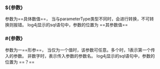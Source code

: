 ### ${参数}
参数为==具体数值==， 
当与parameterType类型不同时，会进行转换，不可转换则报错。
log4j显示的sql语句中，参数的位置为 ==其参数值==

### #{参数}
参数为一==形参==，
当仅为一个值时，该参数可任意。多个时，1表示第一个传入的参数。
非数字时，表示传入参数的参数名。 
log4j显示的sql语句中，参数的位置为 ==？==